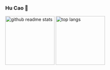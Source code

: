 ### Hu Cao 👋

<!--
**HuCaoFighting/HuCaoFighting** is a ✨ _special_ ✨ repository because its `README.md` (this file) appears on your GitHub profile.

Here are some ideas to get you started:

- 🔭 I’m currently working on ...
- 🌱 I’m currently learning ...
- 👯 I’m looking to collaborate on ...
- 🤔 I’m looking for help with ...
- 💬 Ask me about ...
- 📫 How to reach me: ...
- 😄 Pronouns: ...
- ⚡ Fun fact: ...
-->
<p align="left"><a href="https://github.com/HuCaoFighting?tab=repositories"><img src="![HuCao's Github stats](https://github-readme-stats.vercel.app/api?username=HuCaoFighting&theme=vue&count_private=true&show_icons=true&hide=issues)" alt="github readme stats" height="156"/></a>    <a href="https://github.com/HuCaoFighting?tab=repositories"><img src="https://github-readme-stats.anuraghazra1.vercel.app/api/top-langs/?username=HuCaoFighting&theme=vue&layout=compact" alt="top langs" height="156"/></a></p>
